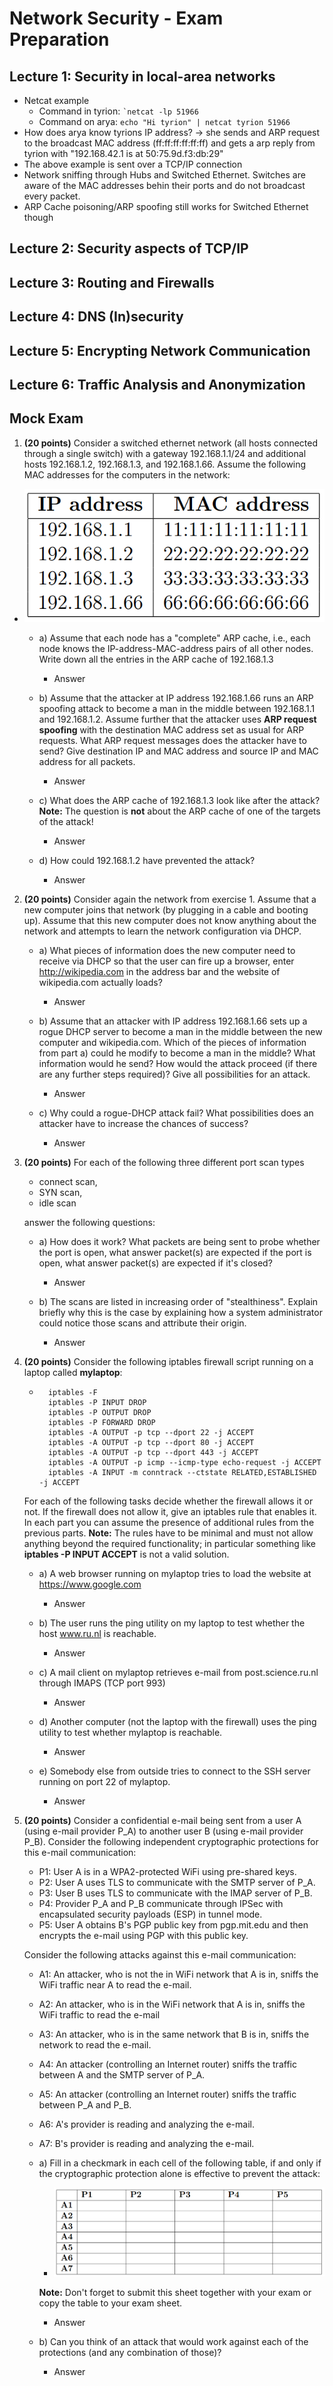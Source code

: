 # Network Security - Exam Preparation

## Lecture 1: Security in local-area networks

* Netcat example
	* Command in tyrion: ``` `netcat -lp 51966 ```
	* Command on arya: ``` echo "Hi tyrion" | netcat tyrion 51966 ```
* How does arya know tyrions IP address? -> she sends and ARP request to the broadcast MAC address (ff:ff:ff:ff:ff:ff) and gets a arp reply from tyrion with "192.168.42.1 is at 50:75.9d.f3:db:29"
* The above example is sent over a TCP/IP connection
* Network sniffing through Hubs and Switched Ethernet. Switches are aware of the MAC addresses behin their ports and do not broadcast every packet.
* ARP Cache poisoning/ARP spoofing still works for Switched Ethernet though




## Lecture 2: Security aspects of TCP/IP




## Lecture 3: Routing and Firewalls




## Lecture 4: DNS (In)security





## Lecture 5: Encrypting Network Communication






## Lecture 6: Traffic Analysis and Anonymization



## Mock Exam

1. **(20 points)** Consider a switched ethernet network (all hosts connected through a single switch) with a gateway 192.168.1.1/24 and additional hosts 192.168.1.2, 192.168.1.3, and 192.168.1.66. Assume the following MAC addresses for the computers in the network:

* ![MACAddresses](img/MACs.PNG)	

	* a) Assume that each node has a "complete" ARP cache, i.e., each node knows the IP-address-MAC-address pairs of all other nodes. Write down all the entries in the ARP cache of 192.168.1.3

		* Answer


	* b) Assume that the attacker at IP address 192.168.1.66 runs an ARP spoofing attack to become a man in the middle between 192.168.1.1 and 192.168.1.2. Assume further that the attacker uses **ARP request spoofing** with the destination MAC address set as usual for ARP requests. What ARP request messages does the attacker have to send? Give destination IP and MAC address and source IP and MAC address for all packets.

		* Answer


	* c) What does the ARP cache of 192.168.1.3 look like after the attack? **Note:** The question is **not** about the ARP cache of one of the targets of the attack!

		* Answer


	* d) How could 192.168.1.2 have prevented the attack?

		* Answer



2. **(20 points)** Consider again the network from exercise 1. Assume that a new computer joins that network (by plugging in a cable and booting up). Assume that this new computer does not know anything about the network and attempts to learn the network configuration via DHCP.

	* a) What pieces of information does the new computer need to receive via DHCP so that the user can fire up a browser, enter http://wikipedia.com in the address bar and the website of wikipedia.com actually loads?

		* Answer

	* b) Assume that an attacker with IP address 192.168.1.66 sets up a rogue DHCP server to become a man in the middle between the new computer and wikipedia.com. Which of the pieces of information from part a) could he modify to become a man in the middle? What information would he send? How would the attack proceed (if there are any further steps required)? Give all possibilities for an attack.

		* Answer
	

	* c) Why could a rogue-DHCP attack fail? What possibilities does an attacker have to increase the chances of success?

		* Answer


3. **(20 points)** For each of the following three different port scan types

	* connect scan, 
	* SYN scan,
	* idle scan

	answer the following questions:

	* a) How does it work? What packets are being sent to probe whether the port is open, what answer packet(s) are expected if the port is open, what answer packet(s) are expected if it's closed?

		* Answer

	* b) The scans are listed in increasing order of "stealthiness". Explain briefly why this is the case by explaining how a system administrator could notice those scans and attribute their origin.
	
		* Answer


4. **(20 points)** Consider the following iptables firewall script running on a laptop called **mylaptop**:

	* ```
		iptables -F
		iptables -P INPUT DROP
		iptables -P OUTPUT DROP
		iptables -P FORWARD DROP
		iptables -A OUTPUT -p tcp --dport 22 -j ACCEPT
		iptables -A OUTPUT -p tcp --dport 80 -j ACCEPT
		iptables -A OUTPUT -p tcp --dport 443 -j ACCEPT
		iptables -A OUTPUT -p icmp --icmp-type echo-request -j ACCEPT
		iptables -A INPUT -m conntrack --ctstate RELATED,ESTABLISHED -j ACCEPT

	For each of the following tasks decide whether the firewall allows it or not. If the firewall does not allow it, give an iptables rule that enables it. In each part you can assume the presence of additional rules from the previous parts. **Note:** The rules have to be minimal and must not allow anything beyond the required functionality; in particular something like **iptables -P INPUT ACCEPT** is not a valid solution.

	* a) A web browser running on mylaptop tries to load the website at https://www.google.com

		* Answer

	* b) The user runs the ping utility on my laptop to test whether the host www.ru.nl is reachable.
	
		* Answer

	* c) A mail client on mylaptop retrieves e-mail from post.science.ru.nl through IMAPS (TCP port 993)
	
		* Answer

	* d) Another computer (not the laptop with the firewall) uses the ping utility to test whether mylaptop is reachable.

		* Answer

	* e) Somebody else from outside tries to connect to the SSH server running on port 22 of mylaptop.
	
		* Answer


5. **(20 points)** Consider a confidential e-mail being sent from a user A (using e-mail provider P_A) to another user B (using e-mail provider P_B). Consider the following independent cryptographic protections for this e-mail communication:

	* P1: User A is in a WPA2-protected WiFi using pre-shared keys.
	* P2: User A uses TLS to communicate with the SMTP server of P_A.
	* P3: User B uses TLS to communicate with the IMAP server of P_B.
	* P4: Provider P_A and P_B communicate through IPSec with encapsulated security payloads (ESP) in tunnel mode.
	* P5: User A obtains B's PGP public key from pgp.mit.edu and then encrypts the e-mail using PGP with this public key.

	Consider the following attacks against this e-mail communication:

	* A1: An attacker, who is not the in WiFi network that A is in, sniffs the WiFi traffic near A to read the e-mail.
	* A2: An attacker, who is in the WiFi network that A is in, sniffs the WiFi traffic to read the e-mail
	* A3: An attacker, who is in the same network that B is in, sniffs the network to read the e-mail.
	* A4: An attacker (controlling an Internet router) sniffs the traffic between A and the SMTP server of P_A.
	* A5: An attacker (controlling an Internet router) sniffs the traffic between P_A and P_B.
	* A6: A's provider is reading and analyzing the e-mail.
	* A7: B's provider is reading and analyzing the e-mail.			

	* a) Fill in a checkmark in each cell of the following table, if and only if the cryptographic protection alone is effective to prevent the attack:

		* ![SecureTable](img/table.PNG)

		**Note:** Don't forget to submit this sheet together with your exam or copy the table to your exam sheet.

		* Answer

	* b) Can you think of an attack that would work against each of the protections (and any combination of those)?
	
		* Answer		






